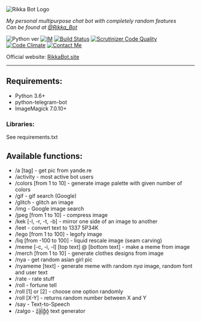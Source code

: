 ![Rikka Bot Logo](http://madi.cat/trash/rikka-bot.png)

*My personal multipurpose chat bot with completely random features*  
*Can be found at [@Rikka_Bot](https://telegram.me/Rikka_Bot)*

![Python ver](http://img.shields.io/badge/Python-3.6-yellow.svg) 
[![IM](https://img.shields.io/badge/ImageMagick-7.0.10-blue)](https://imagemagick.org/)
[![Build Status](https://scrutinizer-ci.com/g/MadiNyan/rikka-telegram-bot/badges/build.png?b=master)](https://scrutinizer-ci.com/g/MadiNyan/rikka-telegram-bot/build-status/master) 
[![Scrutinizer Code Quality](https://scrutinizer-ci.com/g/MadiNyan/rikka-telegram-bot/badges/quality-score.png?b=master)](https://scrutinizer-ci.com/g/MadiNyan/rikka-telegram-bot/?branch=master) 
[![Code Climate](https://codeclimate.com/github/MadiNyan/rikka-telegram-bot/badges/gpa.svg)](https://codeclimate.com/github/MadiNyan/rikka-telegram-bot) 
[![Contact Me](https://img.shields.io/badge/Contact-Me-blue.svg)](https://telegram.me/Madi_Nyan)

Official website: [RikkaBot.site](https://rikkabot.site/)

----------

## Requirements:
+ Python 3.6+
+ python-telegram-bot
+ ImageMagick 7.0.10+

### Libraries:
See requirements.txt

## Available functions:
+ /a [tag] - get pic from yande.re
+ /activity - most active bot users
+ /colors [from 1 to 10] - generate image palette with given number of colors
+ /gif - gif search (Google)
+ /glitch - glitch an image
+ /img - Google image search
+ /jpeg [from 1 to 10] - compress image
+ /kek [-l, -r, -t, -b] - mirror one side of an image to another
+ /leet - convert text to 1337 5P34K
+ /lego [from 1 to 100] - legofy image
+ /liq [from -100 to 100] - liquid rescale image (seam carving)
+ /meme [-c, -i, -l] [top text] @ [bottom text] - make a meme from image
+ /merch [from 1 to 10] - generate clothes designs from image
+ /nya - get random asian girl pic
+ /nyameme [text] - generate meme with random *nya* image, random font and user text
+ /rate - rate stuff
+ /roll - fortune tell
+ /roll [1] or [2] - choose one option randomly
+ /roll [X-Y] - returns random number between X and Y
+ /say - Text-to-Speech
+ /zalgo - z̡͛a͖̅l̡ͨg̦͊o͍͛ text generator
